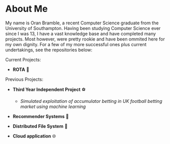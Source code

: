 # **About Me**

My name is Oran Bramble, a recent Computer Science graduate from the University of Southampton. Having been studying Computer Science ever since I was 13, I have a vast knowledge base and have completed many projects. Most however, were pretty rookie and have been ommited here for my own dignity. For a few of my more successful ones plus current undertakings, see the repositories below:

Current Projects:

- **ROTA** 📆

Previous Projects:

- **Third Year Independent Project** ⚽
    - _Simulated exploitation of accumulator betting in UK football betting market using machine learning_

 
- **Recommender Systems** 📱
- **Distributed File System** 📁
- **Cloud application** 🌐





